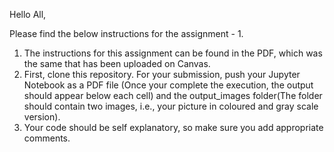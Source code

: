 Hello All,

Please find the below instructions for the assignment - 1.

1. The instructions for this assignment can be found in the PDF, which was the same that has been uploaded on Canvas.
2. First, clone this repository.  For your submission, push your Jupyter Notebook as a PDF file (Once your complete the execution, the output should appear below each cell) and the output_images folder(The folder should contain two images, i.e., your picture in coloured and gray scale version).
3. Your code should be self explanatory, so make sure you add appropriate comments.
